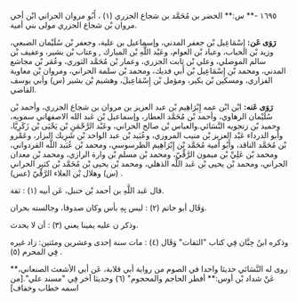 ١٦٩٥ -** س:** الخضر بن مُحَمَّد بن شجاع الجزري (١) ، أَبُو مروان الحراني ابْن أخي مروان بْن شجاع الجزري مولى بني أمية.

**رَوَى عَن:** إِسْمَاعِيل بْن جعفر المدني، وإسماعيل بن علية، وجعفر بْن سُلَيْمان الضبعي، وزيد بْن الحباب، وعباد بْن العوام، وعَبْد اللَّهِ بْن المبارك , وعتاب بْن بشير، وعفيف بْن سالم الموصلي، وعلي بْن ثابت الجزري، وعمار بْن مُحَمَّد الثوري، وعُمَر بْن مجاشع المدني، ومحمد بْن إِسْمَاعِيل بْن أَبي فديك، ومحمد بْن سلمة الحراني، ومروان بْن معاوية الفزاري، ومسكين بْن بكير، ومؤمل بْن إِسْمَاعِيلَ، وهشيم بْن بشير (س) وأبي يوسف القاضي.

**رَوَى عَنه:** ابْن ابْن عمه إِبْرَاهِيم بْن عبد العزيز بن مروان بن شجاع الجزري، وأحمد بْن سُلَيْمان الرهاوي، وأحمد بْن مُحَمَّد العطار، وإسماعيل بْن عَبد الله الاصفهاني سمويه، وحميد بْن زنجويه النَّسَائي.والعباس بْن صالح الحراني، وعَبْد الرَّحْمَنِ بْن يَحْيَى بْن زَكَرِيَّا، وأبو الدرداء عَبْد العزيز بْن منيب المروزي، وعُبَيد بْن عبد الواحد بْن شَرِيك البزار، وعَمْرو بْن مُحَمَّد الناقد، وأَبُو أمية مُحَمَّد بْن إِبْرَاهِيم الطرسوسي، ومحمد بْن عُبَيد اللَّه القردواني، ومحمد بْن عَلِيِّ بْن ميمون الرَّقِّيّ، ومحمد بْن مسلم بْن وارة الرازي، ومحمد بْن معدان الحراني، ومحمد بْن يحيى بْن عَبد اللَّه الذهلي، ومحمد بْن يحيى بْن مُحَمَّد بْن كثير الحراني (س) وهلال بْن العلاء الرَّقِّيّ (عس) .

قال عَبد اللَّهِ بن أحمد بْن حنبل، عَن أبيه (١) : ثقة.

وَقَال أبو حاتم (٢) : ليس بِهِ بأس وكان صدوقا، وجالسته بحران.

وذكر ن عليه يمينا يعني (٣) : أن لا يحدث.

وذكره ابنُ حِبَّان فِي كتاب "الثقات" وَقَال (٤) : مات سنة إحدى وعشرين ومئتين: زاد غيره فِي المحرم (٥) .

روى له النَّسَائي حديثا واحدا في الصوم من رواية أبي قلابة، عَن أبي الأشعث الصنعاني،** عَنْ شداد بْن أوس:** أفطر الحاجم والمحجوم" (٦) وحديثا آخر فِي "مسند علي".[من اسمه خطاب وخفاف]